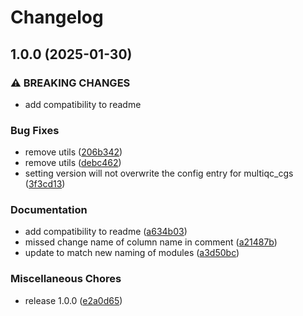 # Changelog

## 1.0.0 (2025-01-30)


### ⚠ BREAKING CHANGES

* add compatibility to readme

### Bug Fixes

* remove utils ([206b342](https://github.com/Smeds/multiqc_cgs/commit/206b342313a680fc2f6064209c72702a7f234b19))
* remove utils ([debc462](https://github.com/Smeds/multiqc_cgs/commit/debc4624504250d74d3984f21cdd9faae474d83b))
* setting version will not overwrite the config entry for multiqc_cgs ([3f3cd13](https://github.com/Smeds/multiqc_cgs/commit/3f3cd13a5a861d4724a7d787d244b2004a412298))


### Documentation

* add compatibility to readme ([a634b03](https://github.com/Smeds/multiqc_cgs/commit/a634b03cbb07f7634ab33da8e517dd5b4083ba56))
* missed change name of column name in comment ([a21487b](https://github.com/Smeds/multiqc_cgs/commit/a21487b909f02bee11ac520fe1790b708ec3949a))
* update to match new naming of modules ([a3d50bc](https://github.com/Smeds/multiqc_cgs/commit/a3d50bcaa17be23293f5ad5eeaa04da5207f7b91))


### Miscellaneous Chores

* release 1.0.0 ([e2a0d65](https://github.com/Smeds/multiqc_cgs/commit/e2a0d656522074f591823bfbb79b0c33aef57df6))
